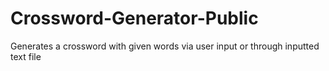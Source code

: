 # Crossword-Generator-Public
Generates a crossword with given words via user input or through inputted text file
